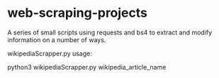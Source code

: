 # web-scraping-projects

<p>A series of small scripts using requests and bs4 to extract and modify information on a number of ways.
</p>

wikipediaScrapper.py usage:

<p>python3 wikipediaScrapper.py wikipedia_article_name</p>

